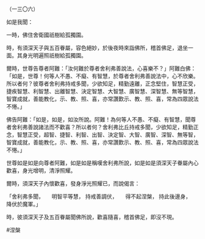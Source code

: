 （一三〇六）

如是我聞：

一時，佛住舍衛國祇樹給孤獨園。

時，有須深天子與五百眷屬，容色絕妙，於後夜時來詣佛所，稽首佛足，退坐一面。其身光明遍照祇樹給孤獨園。

爾時，世尊告尊者阿難：「汝何難於尊者舍利弗善說法，心喜樂不？」阿難白佛：「如是，世尊！何等人不愚、不癡、有智慧，於尊者舍利弗善說法中，心不欣樂。所以者何？彼尊者舍利弗持戒多聞，少欲知足，精勤遠離，正念堅住，智慧正受，捷疾智慧、利智慧、出離智慧、決定智慧、大智慧、廣智慧、深智慧、無等智慧，智寶成就，善能教化，示、教、照、喜，亦常讚歎示、教、照、喜，常為四眾說法不惓。」

佛告阿難：「如是，如是，如汝所說。阿難！為何等人不愚、不癡、有智慧，聞尊者舍利弗善說諸法而不歡喜？所以者何？舍利弗比丘持戒多聞，少欲知足，精勤正念，智慧正受，超智、捷智、利智、出智、決定智、大智、廣智、深智、無等智，智寶成就，善能教化，示、教、照、喜，亦常讚歎示、教、照、喜，常為四眾說法不惓。」

世尊如是如是向尊者阿難，如是如是稱嘆舍利弗所說，如是如是須深天子眷屬內心歡喜，身光增明，清淨照耀。

爾時，須深天子內懷歡喜，發身淨光照耀已，而說偈言：

「舍利弗多聞，　　明智平等慧，
持戒善調伏，　　得不起涅槃，
持此後邊身，　　降伏於魔軍。」

時，彼須深天子及五百眷屬聞佛所說，歡喜隨喜，稽首佛足，即沒不現。






#涅槃
